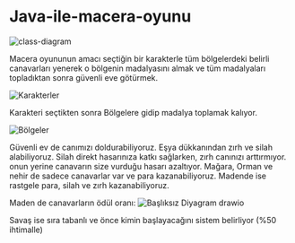 # Java-ile-macera-oyunu
![class-diagram](https://github.com/OZDOKUR/Java-ile-macera-oyunu/assets/95628525/465baf5c-fa15-446d-a820-bbdcc9078df7)

Macera oyununun amacı seçtiğin bir karakterle tüm bölgelerdeki belirli canavarları yenerek o bölgenin madalyasını almak
ve tüm madalyaları topladıktan sonra güvenli eve götürmek.

![Karakterler](https://github.com/OZDOKUR/Java-ile-macera-oyunu/assets/95628525/7179a0ab-c146-409b-b53c-f2356c77b10f)

Karakteri seçtikten sonra Bölgelere gidip madalya toplamak kalıyor.

![Bölgeler](https://github.com/OZDOKUR/Java-ile-macera-oyunu/assets/95628525/6cd0596b-1a6a-4552-ab09-b7409d88833f)

Güvenli ev de canımızı doldurabiliyoruz.
Eşya dükkanından zırh ve silah alabiliyoruz.
Silah direkt hasarınıza katkı sağlarken, zırh canınızı arttırmıyor. onun yerine canavarın size vurduğu hasarı azaltıyor.
Mağara, Orman ve nehir de sadece canavarlar var ve para kazanabiliyoruz.
Madende ise rastgele para, silah ve zırh kazanabiliyoruz.

Maden de canavarların ödül oranı:
![Başlıksız Diyagram drawio](https://github.com/OZDOKUR/Java-ile-macera-oyunu/assets/95628525/038ab1f3-3876-40f3-bfa4-526d1628a6c7)


Savaş ise sıra tabanlı ve önce kimin başlayacağını sistem belirliyor (%50 ihtimalle)

